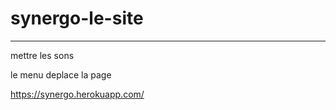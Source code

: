 # synergo-le-site


------------------------------------------------

mettre les sons

le menu deplace la page





https://synergo.herokuapp.com/ 


